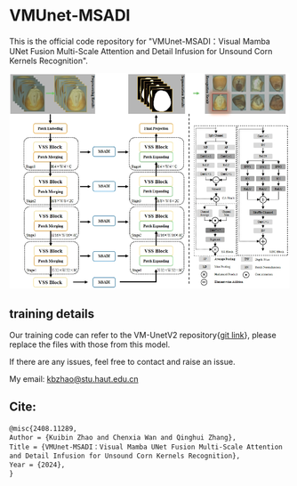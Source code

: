 # VMUnet-MSADI

This is the official code repository for "VMUnet-MSADI：Visual Mamba UNet Fusion Multi-Scale Attention and Detail Infusion for Unsound Corn Kernels Recognition".

![framework](img/framework.png)

## training details

Our training code can refer to the VM-UnetV2 repository{[git link](https://github.com/nobodyplayer1/VM-UNetV2)}, please replace the files with those from this model.

If there are any issues, feel free to contact and raise an issue.

My email: kbzhao@stu.haut.edu.cn

## Cite:

```
@misc{2408.11289,
Author = {Kuibin Zhao and Chenxia Wan and Qinghui Zhang},
Title = {VMUnet-MSADI：Visual Mamba UNet Fusion Multi-Scale Attention and Detail Infusion for Unsound Corn Kernels Recognition},
Year = {2024},
}
```
